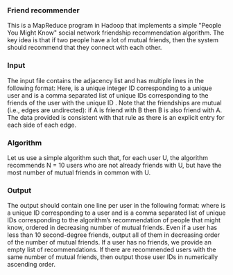 ### Friend recommender
This is a MapReduce program in Hadoop that implements a simple "People You Might Know"
social network friendship recommendation algorithm. The key idea is that if two people have
a lot of mutual friends, then the system should recommend that they connect with each other.

### Input   
The input file contains the adjacency list and has multiple lines in the following format:
<User><TAB><Friends>
Here, <User> is a unique integer ID corresponding to a unique user and <Friends> is a
comma separated list of unique IDs corresponding to the friends of the user with the unique
ID <User>. Note that the friendships are mutual (i.e., edges are undirected): if A is friend
with B then B is also friend with A. The data provided is consistent with that rule as there
is an explicit entry for each side of each edge.

### Algorithm   
Let us use a simple algorithm such that, for each user U, the algorithm recommends N = 10 users who are not already friends with U, but have the most number of
mutual friends in common with U.

### Output   
The output should contain one line per user in the following format:
<User><TAB><Recommendations>
where <User> is a unique ID corresponding to a user and <Recommendations> is a comma
separated list of unique IDs corresponding to the algorithm’s recommendation of people that
<User> might know, ordered in decreasing number of mutual friends. Even if a user has
less than 10 second-degree friends, output all of them in decreasing order of the number of
mutual friends. If a user has no friends, we provide an empty list of recommendations.
If there are recommended users with the same number of mutual friends, then output those
user IDs in numerically ascending order.
 
